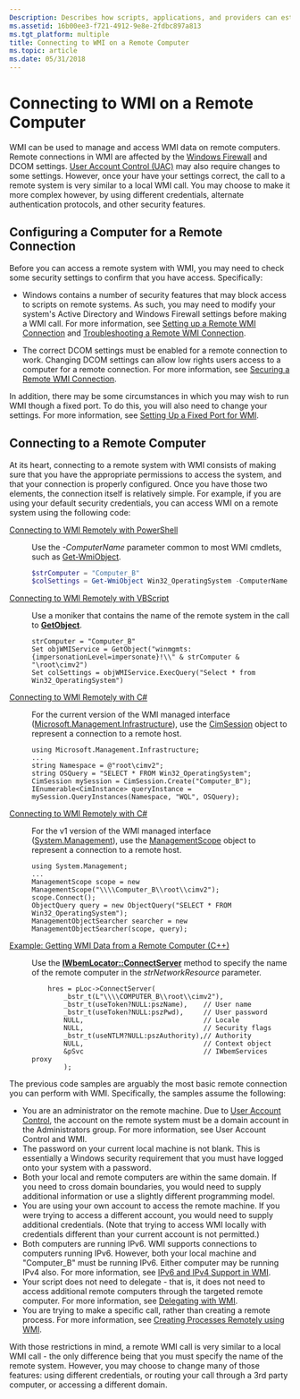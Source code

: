 ```yaml
---
Description: Describes how scripts, applications, and providers can establish connections to WMI on remote computers to obtain data or control hardware and software.
ms.assetid: 16b00ee3-f721-4912-9e8e-2fdbc897a813
ms.tgt_platform: multiple
title: Connecting to WMI on a Remote Computer
ms.topic: article
ms.date: 05/31/2018
---
```


# Connecting to WMI on a Remote Computer

WMI can be used to manage and access WMI data on remote computers. Remote connections in WMI are affected by the [Windows Firewall](/previous-versions/windows/it-pro/windows-server-2008-R2-and-2008/cc754274(v=ws.11)) and DCOM settings. [User Account Control (UAC)](/previous-versions/aa905108(v=msdn.10)) may also require changes to some settings. However, once your have your settings correct, the call to a remote system is very similar to a local WMI call. You may choose to make it more complex however, by using different credentials, alternate authentication protocols, and other security features.

## Configuring a Computer for a Remote Connection

Before you can access a remote system with WMI, you may need to check some security settings to confirm that you have access. Specifically:

-   Windows contains a number of security features that may block access to scripts on remote systems. As such, you may need to modify your system's Active Directory and Windows Firewall settings before making a WMI call. For more information, see [Setting up a Remote WMI Connection](connecting-to-wmi-remotely-starting-with-vista.md) and [Troubleshooting a Remote WMI Connection](troubleshooting-a-remote-wmi-connection.md).

-   The correct DCOM settings must be enabled for a remote connection to work. Changing DCOM settings can allow low rights users access to a computer for a remote connection. For more information, see [Securing a Remote WMI Connection](securing-a-remote-wmi-connection.md).

In addition, there may be some circumstances in which you may wish to run WMI though a fixed port. To do this, you will also need to change your settings. For more information, see [Setting Up a Fixed Port for WMI](setting-up-a-fixed-port-for-wmi.md).

## Connecting to a Remote Computer

At its heart, connecting to a remote system with WMI consists of making sure that you have the appropriate permissions to access the system, and that your connection is properly configured. Once you have those two elements, the connection itself is relatively simple. For example, if you are using your default security credentials, you can access WMI on a remote system using the following code:

<dl> <dt>

<span id="Connecting_to_WMI_Remotely_with_PowerShell"></span><span id="connecting_to_wmi_remotely_with_powershell"></span><span id="CONNECTING_TO_WMI_REMOTELY_WITH_POWERSHELL"></span>[Connecting to WMI Remotely with PowerShell](connecting-to-wmi-on-a-remote-computer-by-using-powershell.md)
</dt> <dd>

Use the *-ComputerName* parameter common to most WMI cmdlets, such as [Get-WmiObject](/powershell/module/microsoft.powershell.management/get-wmiobject?view=powershell-5.1).


```PowerShell
$strComputer = "Computer_B"
$colSettings = Get-WmiObject Win32_OperatingSystem -ComputerName $strComputer
```



</dd> <dt>

<span id="Connecting_to_WMI_Remotely_with_VBScript"></span><span id="connecting_to_wmi_remotely_with_vbscript"></span><span id="CONNECTING_TO_WMI_REMOTELY_WITH_VBSCRIPT"></span>[Connecting to WMI Remotely with VBScript](connecting-to-wmi-remotely-with-vbscript.md)
</dt> <dd>

Use a moniker that contains the name of the remote system in the call to [**GetObject**](/windows/desktop/api/WbemCli/nf-wbemcli-iwbemservices-getobject).


```VB
strComputer = "Computer_B"
Set objWMIService = GetObject("winmgmts:{impersonationLevel=impersonate}!\\" & strComputer & "\root\cimv2")
Set colSettings = objWMIService.ExecQuery("Select * from Win32_OperatingSystem")
```



</dd> <dt>

<span id="Connecting_to_WMI_Remotely_with_C_"></span><span id="connecting_to_wmi_remotely_with_c_"></span><span id="CONNECTING_TO_WMI_REMOTELY_WITH_C_"></span>[Connecting to WMI Remotely with C#](connecting-to-wmi-remotely-with-c-.md)
</dt> <dd>

For the current version of the WMI managed interface ([Microsoft.Management.Infrastructure](/previous-versions/windows/desktop/wmi_v2/mi-managed-api/hh832958(v=vs.85))), use the [CimSession](/previous-versions/windows/desktop/wmi_v2/mi-managed-api/hh832509(v=vs.85)) object to represent a connection to a remote host.


```CSharp
using Microsoft.Management.Infrastructure;
...
string Namespace = @"root\cimv2";
string OSQuery = "SELECT * FROM Win32_OperatingSystem";
CimSession mySession = CimSession.Create("Computer_B");
IEnumerable<CimInstance> queryInstance = mySession.QueryInstances(Namespace, "WQL", OSQuery);
```



</dd> <dt>

<span id="Connecting_to_WMI_Remotely_with_C_"></span><span id="connecting_to_wmi_remotely_with_c_"></span><span id="CONNECTING_TO_WMI_REMOTELY_WITH_C_"></span>[Connecting to WMI Remotely with C#](connecting-to-wmi-remotely-with-c-.md)
</dt> <dd>

For the v1 version of the WMI managed interface ([System.Management](/dotnet/api/system.management)), use the [ManagementScope](/dotnet/api/system.management.managementscope) object to represent a connection to a remote host.


```CSharp
using System.Management;
...
ManagementScope scope = new ManagementScope("\\\\Computer_B\\root\\cimv2");
scope.Connect();
ObjectQuery query = new ObjectQuery("SELECT * FROM Win32_OperatingSystem");
ManagementObjectSearcher searcher = new ManagementObjectSearcher(scope, query);
```



</dd> <dt>

<span id="Example__Getting_WMI_Data_from_a_Remote_Computer__C___"></span><span id="example__getting_wmi_data_from_a_remote_computer__c___"></span><span id="EXAMPLE__GETTING_WMI_DATA_FROM_A_REMOTE_COMPUTER__C___"></span>[Example: Getting WMI Data from a Remote Computer (C++)](example--getting-wmi-data-from-a-remote-computer.md)
</dt> <dd>

Use the [**IWbemLocator::ConnectServer**](/windows/desktop/api/Wbemcli/nf-wbemcli-iwbemlocator-connectserver) method to specify the name of the remote computer in the *strNetworkResource* parameter.


```CSharp
    hres = pLoc->ConnectServer(
        _bstr_t(L"\\\\COMPUTER_B\\root\\cimv2"),
        _bstr_t(useToken?NULL:pszName),    // User name
        _bstr_t(useToken?NULL:pszPwd),     // User password
        NULL,                              // Locale             
        NULL,                              // Security flags
        _bstr_t(useNTLM?NULL:pszAuthority),// Authority        
        NULL,                              // Context object 
        &pSvc                              // IWbemServices proxy
        );
```



</dd> </dl>

The previous code samples are arguably the most basic remote connection you can perform with WMI. Specifically, the samples assume the following:

-   You are an administrator on the remote machine. Due to [User Account Control](/previous-versions/aa905108(v=msdn.10)), the account on the remote system must be a domain account in the Administrators group. For more information, see User Account Control and WMI.
-   The password on your current local machine is not blank. This is essentially a Windows security requirement that you must have logged onto your system with a password.
-   Both your local and remote computers are within the same domain. If you need to cross domain boundaries, you would need to supply additional information or use a slightly different programming model.
-   You are using your own account to access the remote machine. If you were trying to access a different account, you would need to supply additional credentials. (Note that trying to access WMI locally with credentials different than your current account is not permitted.)
-   Both computers are running IPv6. WMI supports connections to computers running IPv6. However, both your local machine and "Computer\_B" must be running IPv6. Either computer may be running IPv4 also. For more information, see [IPv6 and IPv4 Support in WMI](ipv6-and-ipv4-support-in-wmi.md).
-   Your script does not need to delegate - that is, it does not need to access additional remote computers through the targeted remote computer. For more information, see [Delegating with WMI](connecting-to-a-3rd-computer-delegation.md).
-   You are trying to make a specific call, rather than creating a remote process. For more information, see [Creating Processes Remotely using WMI](creating-processes-remotely.md).

With those restrictions in mind, a remote WMI call is very similar to a local WMI call - the only difference being that you must specify the name of the remote system. However, you may choose to change many of those features: using different credentials, or routing your call through a 3rd party computer, or accessing a different domain.

 

 